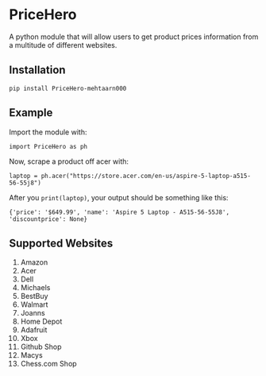 # PriceHero
A python module that will allow users to get product prices information from a multitude of different websites. 

## Installation
`pip install PriceHero-mehtaarn000`

## Example
Import the module with:

`import PriceHero as ph`

Now, scrape a product off acer with:

`laptop = ph.acer("https://store.acer.com/en-us/aspire-5-laptop-a515-56-55j8")`

After you `print(laptop)`, your output should be something like this:

`{'price': '$649.99', 'name': 'Aspire 5 Laptop - A515-56-55J8', 'discountprice': None}`

## Supported Websites
1. Amazon
2. Acer
3. Dell
4. Michaels
5. BestBuy
6. Walmart
7. Joanns
8. Home Depot
9. Adafruit
10. Xbox
11. Github Shop
12. Macys
13. Chess.com Shop
